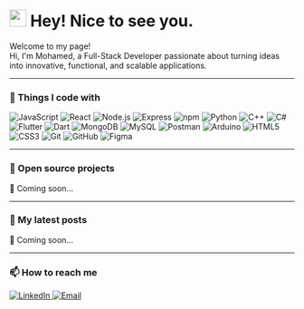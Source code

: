 <h1><img src="https://emojis.slackmojis.com/emojis/images/1531849430/4246/blob-sunglasses.gif?1531849430" width="30"/> Hey! Nice to see you.</h1>

<p>Welcome to my page! </br>
Hi, I'm Mohamed, a Full-Stack Developer passionate about turning ideas into innovative, functional, and scalable applications.
</p>

---

### 🚀 Things I code with
<p>
  <img alt="JavaScript" src="https://img.shields.io/badge/-JavaScript-F7DF1E?style=flat-square&logo=javascript&logoColor=000000" />
  <img alt="React" src="https://img.shields.io/badge/-React-61DAFB?style=flat-square&logo=react&logoColor=000000" />
  <img alt="Node.js" src="https://img.shields.io/badge/-Node.js-339933?style=flat-square&logo=node.js&logoColor=ffffff" />
  <img alt="Express" src="https://img.shields.io/badge/-Express-000000?style=flat-square&logo=express&logoColor=ffffff" />
  <img alt="npm" src="https://img.shields.io/badge/-npm-CB3837?style=flat-square&logo=npm&logoColor=ffffff" />
  <img alt="Python" src="https://img.shields.io/badge/-Python-3776AB?style=flat-square&logo=python&logoColor=ffffff" />
  <img alt="C++" src="https://img.shields.io/badge/-C++-00599C?style=flat-square&logo=c%2b%2b&logoColor=ffffff" />
  <img alt="C#" src="https://img.shields.io/badge/-C%23-239120?style=flat-square&logo=c-sharp&logoColor=ffffff" />
  <img alt="Flutter" src="https://img.shields.io/badge/-Flutter-02569B?style=flat-square&logo=flutter&logoColor=ffffff" />
  <img alt="Dart" src="https://img.shields.io/badge/-Dart-0175C2?style=flat-square&logo=dart&logoColor=ffffff" />
  <img alt="MongoDB" src="https://img.shields.io/badge/-MongoDB-47A248?style=flat-square&logo=mongodb&logoColor=ffffff" />
  <img alt="MySQL" src="https://img.shields.io/badge/-MySQL-4479A1?style=flat-square&logo=mysql&logoColor=ffffff" />
  <img alt="Postman" src="https://img.shields.io/badge/-Postman-FF6C37?style=flat-square&logo=postman&logoColor=ffffff" />
  <img alt="Arduino" src="https://img.shields.io/badge/-Arduino-00979D?style=flat-square&logo=arduino&logoColor=ffffff" />
  <img alt="HTML5" src="https://img.shields.io/badge/-HTML5-E34F26?style=flat-square&logo=html5&logoColor=ffffff" />
  <img alt="CSS3" src="https://img.shields.io/badge/-CSS3-1572B6?style=flat-square&logo=css3&logoColor=ffffff" />
  <img alt="Git" src="https://img.shields.io/badge/-Git-F05032?style=flat-square&logo=git&logoColor=ffffff" />
  <img alt="GitHub" src="https://img.shields.io/badge/-GitHub-181717?style=flat-square&logo=github&logoColor=ffffff" />
  <img alt="Figma" src="https://img.shields.io/badge/-Figma-F24E1E?style=flat-square&logo=figma&logoColor=ffffff" />
</p>

---

### 🌱 Open source projects
<p>🚧 Coming soon...</p>

---

### 📝 My latest posts
<p>🚧 Coming soon...</p>

---

### 📫 How to reach me
<p>
  <a href="https://www.linkedin.com/in/mohamed-ahmed-771717337/" target="_blank">
    <img alt="LinkedIn" src="https://img.shields.io/badge/-LinkedIn-0A66C2?style=flat-square&logo=linkedin&logoColor=white" />
  </a>
  <a href="https://mail.google.com/mail/?view=cm&fs=1&to=mohamed.ahmed.engineer200@gmail.com" target="_blank">
    <img alt="Email" src="https://img.shields.io/badge/-Email-D14836?style=flat-square&logo=gmail&logoColor=white" />
  </a>
</p>
